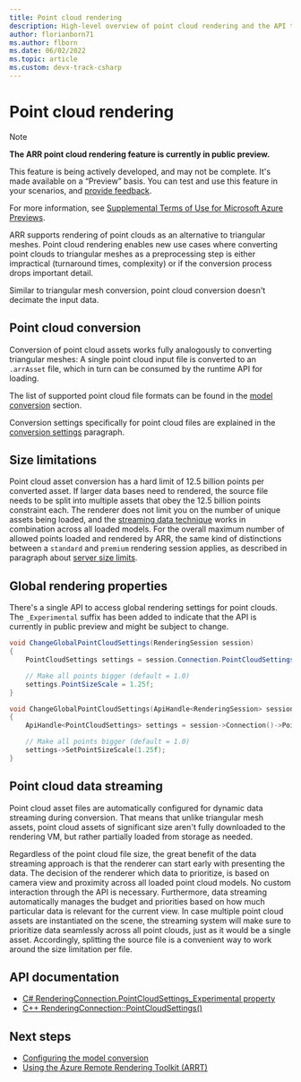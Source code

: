 ```yaml
---
title: Point cloud rendering
description: High-level overview of point cloud rendering and the API to change global point cloud settings
author: florianborn71
ms.author: flborn
ms.date: 06/02/2022
ms.topic: article
ms.custom: devx-track-csharp
---
```


# Point cloud rendering

> [!NOTE]
> **The ARR point cloud rendering feature is currently in public preview.**
>
> This feature is being actively developed, and may not be complete. It's made available on a “Preview” basis. You can test and use this feature in your scenarios, and [provide feedback](../../resources/support.md).
>
> For more information, see [Supplemental Terms of Use for Microsoft Azure Previews](https://azure.microsoft.com/support/legal/preview-supplemental-terms/).

ARR supports rendering of point clouds as an alternative to triangular meshes. Point cloud rendering enables new use cases where converting point clouds to triangular meshes as a preprocessing step is either impractical (turnaround times, complexity) or if the conversion process drops important detail.

Similar to triangular mesh conversion, point cloud conversion doesn't decimate the input data.

## Point cloud conversion

Conversion of point cloud assets works fully analogously to converting triangular meshes: A single point cloud input file is converted to an `.arrAsset` file, which in turn can be consumed by the runtime API for loading.

The list of supported point cloud file formats can be found in the [model conversion](../../how-tos/conversion/model-conversion.md#point-clouds) section.

Conversion settings specifically for point cloud files are explained in the [conversion settings](../../how-tos/conversion/configure-model-conversion.md#settings-for-point-clouds) paragraph.

## Size limitations

Point cloud asset conversion has a hard limit of 12.5 billion points per converted asset. If larger data bases need to rendered, the source file needs to be split into multiple assets that obey the 12.5 billion points constraint each. The renderer does not limit you on the number of unique assets being loaded, and the [streaming data technique](#point-cloud-data-streaming) works in combination across all loaded models.
For the overall maximum number of allowed points loaded and rendered by ARR, the same kind of distinctions between a `standard` and `premium` rendering session applies, as described in paragraph about [server size limits](../../reference/limits.md#overall-number-of-primitives).

## Global rendering properties

There's a single API to access global rendering settings for point clouds. The `_Experimental` suffix has been added to indicate that the API is currently in public preview and might be subject to change.

```cs
void ChangeGlobalPointCloudSettings(RenderingSession session)
{
    PointCloudSettings settings = session.Connection.PointCloudSettings_Experimental;

    // Make all points bigger (default = 1.0)
    settings.PointSizeScale = 1.25f;
}
```

```cpp
void ChangeGlobalPointCloudSettings(ApiHandle<RenderingSession> session)
{
    ApiHandle<PointCloudSettings> settings = session->Connection()->PointCloudSettings_Experimental();

    // Make all points bigger (default = 1.0)
    settings->SetPointSizeScale(1.25f);
}
```

## Point cloud data streaming

Point cloud asset files are automatically configured for dynamic data streaming during conversion. That means that unlike triangular mesh assets, point cloud assets of significant size aren't fully downloaded to the rendering VM, but rather partially loaded from storage as needed.

Regardless of the point cloud file size, the great benefit of the data streaming approach is that the renderer can start early with presenting the data. The decision of the renderer which data to prioritize, is based on camera view and proximity across all loaded point cloud models. No custom interaction through the API is necessary. Furthermore, data streaming automatically manages the budget and priorities based on how much particular data is relevant for the current view.
In case multiple point cloud assets are instantiated on the scene, the streaming system will make sure to prioritize data seamlessly across all point clouds, just as it would be a single asset. Accordingly, splitting the source file is a convenient way to work around the size limitation per file.

## API documentation

* [C# RenderingConnection.PointCloudSettings_Experimental property](/dotnet/api/microsoft.azure.remoterendering.renderingconnection.pointcloudsettings_experimental)
* [C++ RenderingConnection::PointCloudSettings()](/cpp/api/remote-rendering/renderingconnection#pointcloudsettings_experimental)

## Next steps

* [Configuring the model conversion](../../how-tos/conversion/configure-model-conversion.md)
* [Using the Azure Remote Rendering Toolkit (ARRT)](../../samples/azure-remote-rendering-asset-tool.md)